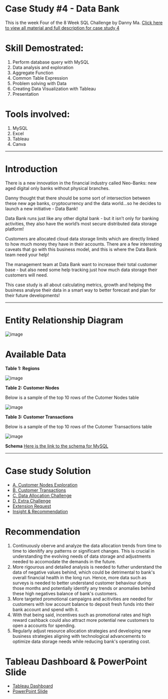#  Case Study #4 - Data Bank 

This is the week Four of the 8 Week SQL Challenge by Danny Ma. [Click here to view all material and full description for case study 4](https://8weeksqlchallenge.com/case-study-4/)

# Skill Demostrated:
1. Perform database query with MySQL
2. Data analysis and exploration 
3. Aggregate Function
4. Common Table Expression
5. Problem solving with Data
6. Creating Data Visualization with Tableau
7. Presentation

# Tools involved:
1. MySQL
2. Excel
3. Tableau
4. Canva

*** 

# Introduction
There is a new innovation in the financial industry called Neo-Banks: new aged digital only banks without physical branches.

Danny thought that there should be some sort of intersection between these new age banks, cryptocurrency and the data world…so he decides to launch a new initiative - Data Bank!

Data Bank runs just like any other digital bank - but it isn’t only for banking activities, they also have the world’s most secure distributed data storage platform!

Customers are allocated cloud data storage limits which are directly linked to how much money they have in their accounts. There are a few interesting caveats that go with this business model, and this is where the Data Bank team need your help!

The management team at Data Bank want to increase their total customer base - but also need some help tracking just how much data storage their customers will need.

This case study is all about calculating metrics, growth and helping the business analyse their data in a smart way to better forecast and plan for their future developments!

***

# Entity Relationship Diagram
![image](https://github.com/cassitobby/SQL-challenge-Case-Study-4---Data-Bank/assets/128924056/978cfe8d-7589-4db4-abb5-d9b419c570b3)

# Available Data

**Table 1: Regions**

![image](https://github.com/cassitobby/SQL-challenge-Case-Study-4---Data-Bank/assets/128924056/b0358c48-4d5c-44d6-8788-4856375dd0b1)

**Table 2: Customer Nodes**

Below is a sample of the top 10 rows of the Cutomer Nodes table

![image](https://github.com/cassitobby/SQL-challenge-Case-Study-4---Data-Bank/assets/128924056/bd5196ce-fc73-4599-bcd5-927b6e8351aa)

**Table 3: Customer Transactions**

Below is a sample of the top 10 rows of the Cutomer Transactions table

![image](https://github.com/cassitobby/SQL-challenge-Case-Study-4---Data-Bank/assets/128924056/8e9a3193-81b3-44d4-9fd2-f30113335820)

**Schema**
[Here is the link to the schema for MySQL](https://github.com/YiWeiOh/8Weeks_SQL_challenge---MySQL/blob/56ab5eff24f8340dad747613a02ef7b4bca20b16/Case%20Study%20%234%20-%20Data%20Bank/2.%20Schema.sql)
***

# Case study Solution
- [A. Customer Nodes Exploration](https://github.com/YiWeiOh/8Weeks_SQL_challenge---MySQL/blob/5db68e5918be9459c51e3f349d18b02f330f564b/Case%20Study%20%234%20-%20Data%20Bank/2.%20A-Customer%20Node%20Exploration.md)
- [B. Customer Transactions](https://github.com/YiWeiOh/8Weeks_SQL_challenge---MySQL/blob/5db68e5918be9459c51e3f349d18b02f330f564b/Case%20Study%20%234%20-%20Data%20Bank/2.%20B-Customer%20transactions.md)
- [C. Data Allocation Challenge](https://github.com/YiWeiOh/8Weeks_SQL_challenge---MySQL/blob/5db68e5918be9459c51e3f349d18b02f330f564b/Case%20Study%20%234%20-%20Data%20Bank/2.%20C-Data%20Allocation%20Challenge.md)
- [D. Extra Challenge](https://github.com/YiWeiOh/8Weeks_SQL_challenge---MySQL/blob/5db68e5918be9459c51e3f349d18b02f330f564b/Case%20Study%20%234%20-%20Data%20Bank/2.%20D-Extra%20Challenge.md)
- [Extension Request](https://github.com/YiWeiOh/8Weeks_SQL_challenge---MySQL/blob/5db68e5918be9459c51e3f349d18b02f330f564b/Case%20Study%20%234%20-%20Data%20Bank/2.%20Extension%20Request.md)
- [Insight & Recommendation](https://github.com/YiWeiOh/8Weeks_SQL_challenge---MySQL/blob/5db68e5918be9459c51e3f349d18b02f330f564b/Case%20Study%20%234%20-%20Data%20Bank/3.%20Insights%20and%20Recommendations.md)

# Recommendation

1. Continuously oberve and analyze the data allocation trends from time to time to idenitify any patterns or significant changes. This is crucial in understanding the evolving needs of data storage and adjustments needed to accomodate the demands in the future.
2. More rigourous and detailed analysis is needed to futher understand the data of negative values behind, which could be detrimental to bank's overall financial health in the long run. Hence, more data such as surveys is needed to better understand customer behaviour during those months and potentially identify any trends or anomalies behind these high negatives balance of bank's customers.
3. More targeted promotional campaigns and acitivities are needed for customers with low account balance to deposit fresh funds into their bank account and spend with it.
4. With that being said, incentives such as promotional rates and high reward cashback could also attract more potential new customers to open a accounts for spending.
5. Regularly adjust resource allocation strategies and developing new business strategies aligning with technological advancements to optimize data storage needs while reducing bank's operating cost.  

# Tableau Dashboard & PowerPoint Slide

- [Tableau Dashboard](https://public.tableau.com/views/CaseStudy4DataBank/Story1?:language=en-US&:display_count=n&:origin=viz_share_link)
- [PowerPoint Slide](https://www.canva.com/design/DAF7F8pwolY/achqGixBpNO94Veg7FOHYw/edit?utm_content=DAF7F8pwolY&utm_campaign=designshare&utm_medium=link2&utm_source=sharebutton)
